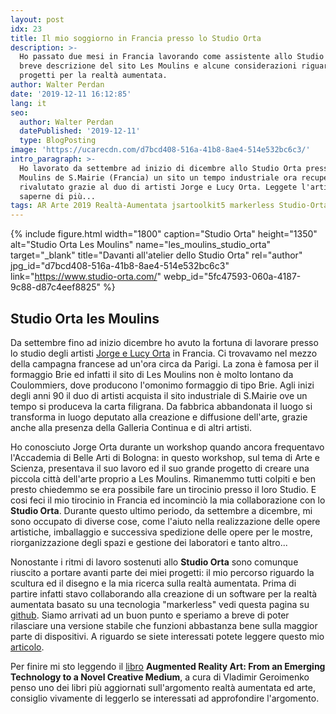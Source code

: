 ```yaml
---
layout: post
idx: 23
title: Il mio soggiorno in Francia presso lo Studio Orta
description: >-
  Ho passato due mesi in Francia lavorando come assistente allo Studio Orta. Una
  breve descrizione del sito Les Moulins e alcune considerazioni riguardo i mie
  progetti per la realtà aumentata.
author: Walter Perdan
date: '2019-12-11 16:12:85'
lang: it
seo:
  author: Walter Perdan
  datePublished: '2019-12-11'
  type: BlogPosting
image: 'https://ucarecdn.com/d7bcd408-516a-41b8-8ae4-514e532bc6c3/'
intro_paragraph: >-
  Ho lavorato da settembre ad inizio di dicembre allo Studio Orta presso Les
  Moulins de S.Mairie (Francia) un sito un tempo industriale ora recuperato e
  rivalutato grazie al duo di artisti Jorge e Lucy Orta. Leggete l'articolo per
  saperne di più...
tags: AR Arte 2019 Realtà-Aumentata jsartoolkit5 markerless Studio-Orta
---
```

{% include figure.html width="1800" caption="Studio Orta" height="1350" alt="Studio Orta Les Moulins" name="les_moulins_studio_orta" target="_blank" title="Davanti all'atelier dello Studio Orta" rel="author" jpg_id="d7bcd408-516a-41b8-8ae4-514e532bc6c3" link="https://www.studio-orta.com/" webp_id="5fc47593-060a-4187-9c88-d87c4eef8825" %}

## Studio Orta les Moulins

Da settembre fino ad inizio dicembre ho avuto la fortuna di lavorare presso lo studio degli artisti [Jorge e Lucy Orta](https://www.studio-orta.com/) in Francia. Ci trovavamo nel mezzo della campagna francese ad un'ora circa da Parigi. La zona è famosa per il formaggio Brie ed infatti il sito di Les Moulins non è molto lontano da Coulommiers, dove producono l'omonimo formaggio di tipo Brie.  Agli inizi degli anni 90 il duo di artisti acquista il sito industriale di S.Mairie ove un tempo si produceva la carta filigrana. Da fabbrica abbandonata il luogo si transforma in luogo deputato alla creazione e diffusione dell'arte, grazie anche alla presenza della Galleria Continua e di altri artisti.

Ho conosciuto Jorge Orta durante un workshop quando ancora frequentavo l'Accademia di Belle Arti di Bologna: in questo workshop, sul tema di Arte e Scienza, presentava il suo lavoro ed il suo grande progetto di creare una piccola città dell'arte proprio a Les Moulins. Rimanemmo tutti colpiti e ben presto chiedemmo se era possibile fare un tirocinio presso il loro Studio. E cosi feci il mio tirocinio in Francia ed incominciò la mia collaborazione con lo **Studio Orta**.  Durante questo ultimo periodo, da settembre a dicembre, mi sono occupato di diverse cose, come l'aiuto nella realizzazione delle opere artistiche, imballaggio e successiva spedizione delle opere per le mostre, riorganizzazione degli spazi e gestione dei laboratori e tanto altro...

Nonostante i ritmi di lavoro sostenuti allo **Studio Orta** sono comunque riuscito a portare avanti parte dei miei progetti: il mio percorso riguardo la scultura ed il disegno e la mia ricerca sulla realtà aumentata. Prima di partire infatti stavo collaborando alla creazione di un software per la realtà aumentata basato su una tecnologia "markerless" vedi questa pagina su [github](https://github.com/kalwalt/jsartoolkit5/pull/2). Siamo arrivati ad un buon punto e speriamo a breve di poter rilasciare una versione stabile che funzioni abbastanza bene sulla maggior parte di dispositivi. A riguardo se siete interessati potete leggere questo mio [articolo](https://www.kalwaltart.it/blog/2019/07/30/realt%C3%A0-aumentata-con-tecnologia-nft/). 

Per finire mi sto leggendo il [libro](https://books.google.it/books?id=GP8pBAAAQBAJ&pg=PR11&dq=augmented+reality+art&hl=it&sa=X&ved=0ahUKEwjdvbS_763mAhXMDuwKHTvuA3QQ6AEIMTAB#v=onepage&q=augmented%20reality%20art&f=false) **Augmented Reality Art: From an Emerging Technology to a Novel Creative Medium**, a cura di Vladimir Geroimenko  penso uno dei libri più aggiornati sull'argomento realtà aumentata ed arte, consiglio vivamente di leggerlo se interessati ad approfondire l'argomento.
